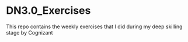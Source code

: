 # DN3.0_Exercises
This repo contains the weekly exercises that I did during my deep skilling stage by Cognizant

